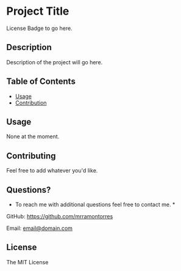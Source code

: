 
# Project Title
License Badge to go here.

  
## Description 
Description of the project will go here.

## Table of Contents
* [Usage](#usage)
* [Contribution](#contribution)

## Usage 
None at the moment.

## Contributing
Feel free to add whatever you'd like.

## Questions?
* To reach me with additional questions feel free to contact me. *

GitHub: https://github.com/mrramontorres

Email: email@domain.com

## License
The MIT License
